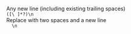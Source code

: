 Any new line (including existing trailing spaces)      
`([\ ]*?)\n`      
Replace with two spaces and a new line      
`  \n`      
<br />      
      
